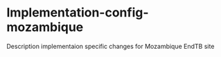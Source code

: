 # Implementation-config-mozambique
Description  implementaion specific changes for Mozambique EndTB site
